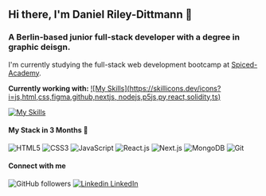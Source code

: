 ## Hi there, I'm Daniel Riley-Dittmann 👋

### A Berlin-based junior full-stack developer with a degree in graphic deisgn.

I'm currently studying the full-stack web development bootcamp at [Spiced-Academy](https://www.spiced-academy.com/en/program/full-stack-web-development).

**Currently working with:**
[![My Skills](https://skillicons.dev/icons?i=js,html,css,figma,github,nextjs, nodejs,p5js,py,react,solidity,ts)](https://skillicons.dev)

[![My Skills](https://skillicons.dev/icons?i=js,html,css,wasm)](https://skillicons.dev)

#### My Stack in 3 Months 🤞

![HTML5](https://img.shields.io/badge/-HTML5-%23E44D27?style=flat-square&logo=html5&logoColor=ffffff)
![CSS3](https://img.shields.io/badge/-CSS3-%231572B6?style=flat-square&logo=css3)
![JavaScript](https://img.shields.io/badge/-JavaScript-%23F7DF1C?style=flat-square&logo=javascript&logoColor=000000&labelColor=%23F7DF1C&color=%23FFCE5A)
![React.js](https://img.shields.io/badge/-React.js-%23282C34?style=flat-square&logo=react)
![Next.js](https://img.shields.io/badge/-Next.js-%23000000?style=flat-square&logo=nextdotjs)
![MongoDB](https://img.shields.io/badge/-MongoDB-%23282C34?style=flat-square&logo=mongodb)
![Git](https://img.shields.io/badge/-git-%23000000?style=flat-square&logo=git)


#### Connect with me

![GitHub followers](https://img.shields.io/github/followers/danielrileyde?label=Follow&style=social)
[![Linkedin](https://i.stack.imgur.com/gVE0j.png) LinkedIn](https://de.linkedin.com/in/danielrileyde)

